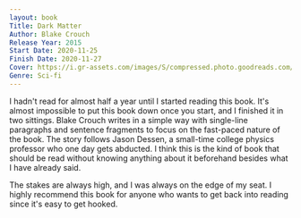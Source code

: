 ```yaml
---
layout: book
Title: Dark Matter
Author: Blake Crouch
Release Year: 2015
Start Date: 2020-11-25
Finish Date: 2020-11-27
Cover: https://i.gr-assets.com/images/S/compressed.photo.goodreads.com/books/1472119680l/27833670._SY475_.jpg
Genre: Sci-fi
---
```


I hadn't read for almost half a year until I started reading this book. It's almost impossible to put this book down once you start, and I finished it in two sittings. Blake Crouch writes in a simple way with single-line paragraphs and sentence fragments to focus on the fast-paced nature of the book. The story follows Jason Dessen, a small-time college physics professor who one day gets abducted. I think this is the kind of book that should be read without knowing anything about it beforehand besides what I have already said.

The stakes are always high, and I was always on the edge of my seat. I highly recommend this book for anyone who wants to get back into reading since it's easy to get hooked.